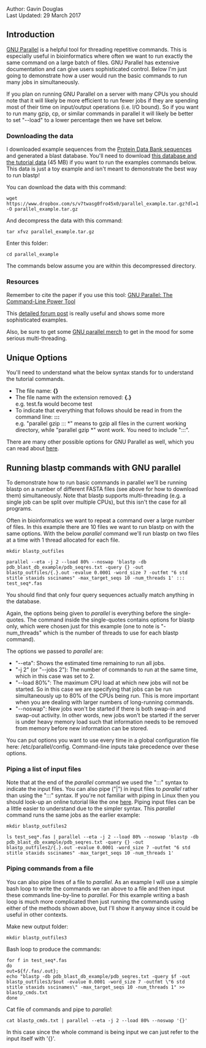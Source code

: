 Author: Gavin Douglas  
Last Updated: 29 March 2017  
  
## Introduction  
  
[GNU Parallel](https://www.gnu.org/software/parallel/) is a helpful tool for threading repetitive commands. This is especially useful in bioinformatics where often we want to run exactly the same command on a large batch of files. GNU Parallel has extensive documentation and can give users sophisticated control. Below I'm just going to demonstrate how a user would run the basic commands to run many jobs in simultaneously.  
  
If you plan on running GNU Parallel on a server with many CPUs you should note that it will likely be more efficient to run fewer jobs if they are spending most of their time on input/output operations (i.e. I/O bound). So if you want to run many gzip, cp, or similar commands in parallel it will likely be better to set "--load" to a lower percentage then we have set below.  
    
### Downloading the data  
  
I downloaded example sequences from the [Protein Data Bank sequences](http://www.rcsb.org/pdb/home/home.do) and generated a blast database. You'll need to download [this database and the tutorial data](https://www.dropbox.com/s/v7twasg0fro45x0/parallel_example.tar.gz?dl=1) (45 MB) if you want to run the examples commands below. This data is just a toy example and isn't meant to demonstrate the best way to run blastp!    
  
You can download the data with this command: 
   
    wget https://www.dropbox.com/s/v7twasg0fro45x0/parallel_example.tar.gz?dl=1 -O parallel_example.tar.gz  
  
And decompress the data with this command:  
  
    tar xfvz parallel_example.tar.gz  
  
Enter this folder:  
  
    cd parallel_example
  
The commands below assume you are within this decompressed directory.    
  
### Resources  
  
Remember to cite the paper if you use this tool: [GNU Parallel: The Command-Line Power Tool](https://www.usenix.org/system/files/login/articles/105438-Tange.pdf)
    
This [detailed forum post](https://www.biostars.org/p/63816/) is really useful and shows some more sophisticated examples. 
    
Also, be sure to get some [GNU parallel merch](https://gnuparallel.threadless.com/) to get in the mood for some serious multi-threading.  
  
## Unique Options  
You'll need to understand what the below syntax stands for to understand the tutorial commands. 
  
* The file name: **{}**  
* The file name with the extension removed: **{.}**  
    e.g. test.fa would become test  
* To indicate that everything that follows should be read in from the command line: **:::**   
    e.g. "parallel gzip ::: *" means to gzip all files in the current working directory, while "parallel gzip *" wont work. You need to include ":::".  
  
There are many other possible options for GNU Parallel as well, which you can read about [here](https://www.gnu.org/software/parallel/man.html).  

## Running blastp commands with GNU parallel  
  
To demonstrate how to run basic commands in parallel we'll be running blastp on a number of different FASTA files (see above for how to download them) simultaneously. Note that blastp supports multi-threading (e.g. a single job can be split over multiple CPUs), but this isn't the case for all programs.   
  
Often in bioinformatics we want to repeat a command over a large number of files. In this example there are 10 files we want to run blastp on with the same options. With the below _parallel_ command we'll run blastp on two files at a time with 1 thread allocated for each file.   
  
    mkdir blastp_outfiles    
    
    parallel --eta -j 2 --load 80% --noswap 'blastp -db pdb_blast_db_example/pdb_seqres.txt -query {} -out blastp_outfiles/{.}.out -evalue 0.0001 -word_size 7 -outfmt "6 std stitle staxids sscinames" -max_target_seqs 10 -num_threads 1' ::: test_seq*.fas
    
You should find that only four query sequences actually match anything in the database.  
    
Again, the options being given to _parallel_ is everything before the single-quotes. The command inside the single-quotes contains options for blastp only, which were chosen just for this example (one to note is "-num_threads" which is the number of threads to use for each blastp command). 
  
The options we passed to _parallel_ are:  
* "--eta": Shows the estimated time remaining to run all jobs.  
* "-j 2" (or "--jobs 2"): The number of commands to run at the same time, which in this case was set to 2.
* "--load 80%": The maximum CPU load at which new jobs will not be started. So in this case we are specifying that jobs can be run simultaneously up to 80% of the CPUs being run. This is more important when you are dealing with larger numbers of long-running commands.  
* "--noswap": New jobs won't be started if there is both swap-in and swap-out activity. In other words, new jobs won't be started if the server is under heavy memory load such that information needs to be removed from memory before new information can be stored.  

You can put options you want to use every time in a global configuration file here: /etc/parallel/config. Command-line inputs take precedence over these options.  
   
### Piping a list of input files     
  
Note that at the end of the _parallel_ command we used the ":::" syntax to indicate the input files. You can also pipe ("|") in input files to _parallel_ rather than using the ":::" syntax. If you're not familiar with piping in Linux then you should look-up an online tutorial like the one [here](http://ryanstutorials.net/linuxtutorial/piping.php). Piping input files can be a little easier to understand due to the simpler syntax. This _parallel_ command runs the same jobs as the earlier example:  
  
    mkdir blastp_outfiles2  
    
    ls test_seq*.fas | parallel --eta -j 2 --load 80% --noswap 'blastp -db pdb_blast_db_example/pdb_seqres.txt -query {} -out blastp_outfiles2/{.}.out -evalue 0.0001 -word_size 7 -outfmt "6 std stitle staxids sscinames" -max_target_seqs 10 -num_threads 1'  
  
### Piping commands from a file  
  
You can also pipe lines of a file to _parallel_. As an example I will use a simple bash loop to write the commands we ran above to a file and then input these commands line-by-line to _parallel_. For this example writing a bash loop is much more complicated then just running the commands using either of the methods shown above, but I'll show it anyway since it could be useful in other contexts. 

Make new output folder:
  
    mkdir blastp_outfiles3  

Bash loop to produce the commands:  
  
    for f in test_seq*.fas  
    do  
    out=${f/.fas/.out};  
    echo "blastp -db pdb_blast_db_example/pdb_seqres.txt -query $f -out blastp_outfiles3/$out -evalue 0.0001 -word_size 7 -outfmt \"6 std stitle staxids sscinames\" -max_target_seqs 10 -num_threads 1" >> blastp_cmds.txt    
    done   
  
Cat file of commands and pipe to _parallel_:  
  
    cat blastp_cmds.txt | parallel --eta -j 2 --load 80% --noswap '{}'  
  
In this case since the whole command is being input we can just refer to the input itself with '{}'.  
  